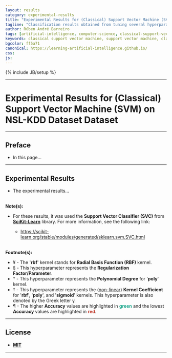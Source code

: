 ```yaml
---
layout: results
category: experimental-results
title: "Experimental Results for (Classical) Support Vector Machine (SVM) on NSL-KDD Dataset"
tagline: "Classification results obtained from tuning several hyperparameters of (Classical) Support Vector Machine (SVM) on NSL-KDD Dataset..."
author: Rúben André Barreiro
tags: [artificial-intelligence, computer-science, classical-support-vector-machine, support-vector-machine, classical-machine-learning, machine-learning, supervised-learning, training, classification, iris-dataset, intermediate]
keywords: classical support vector machine, support vector machine, classical machine learning, machine learning, training, supervised learning, training, classification, iris dataset, beginner, artificial intelligence, ai
bgcolor: ff5a71
canonical: https://learning-artificial-intelligence.github.io/
css:
js:
---
```

{% include JB/setup %}

<hr>

<h1> Experimental Results for (Classical) Support Vector Machine (SVM) on NSL-KDD Dataset Dataset </h1>

<hr>

<h2> Preface </h2>

<ul>
  <li> In this page... </li>
</ul>

<hr>

<h2> Experimental Results </h2>

<ul>
  <li> The experimental results... </li>
</ul>

<br />
<b> Note(s): </b>
<ul>
  <li> For these results, it was used the <b>Support Vector Classifier (SVC)</b> from <a href="https://scikit-learn.org/"><b>SciKit-Learn</b></a> library. For more information, see the following link:</li>
  <ul>
    <li> <a href="https://scikit-learn.org/stable/modules/generated/sklearn.svm.SVC.html">https://scikit-learn.org/stable/modules/generated/sklearn.svm.SVC.html</a> </li>
  </ul>
</ul>
<br />
<b> Footnote(s): </b>
<ul>
  <li> &yen; - The '<b>rbf</b>' kernel stands for <b>Radial Basis Function (RBF)</b> kernel. </li>
  <li> &sect; - This hyperparameter represents the <b>Regularization Factor/Parameter</b>. </li>
  <li> &dagger; - This hyperparameter represents the <b>Polynomial Degree</b> for '<b>poly</b>' kernel. </li>
  <li> &Dagger; - This hyperparameter represents the (<u>non-linear</u>) <b>Kernel Coefficient</b> for '<b>rbf</b>', '<b>poly</b>', and '<b>sigmoid</b>' kernels. This hyperparameter is also denoted by the Greek letter &gamma;. </li>
  <li> &para; - The higher <b>Accuracy</b> values are highlighted in <span style="color:#17A589"><b>green</b></span> and the lowest <b>Accuracy</b> values are highlighted in <span style="color:#C0392B"><b>red</b></span>. </li>
</ul>

<hr>

<h2> License </h2>

<ul>
  <li> <a href="http://www.opensource.org/licenses/MIT"><b> MIT </b></a> </li>
</ul>

<hr>
